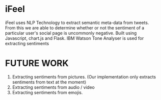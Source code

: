 # iFeel
iFeel uses NLP Technology to extract semantic meta-data from tweets. From this we are able to determine whether or not the sentiment of a particular user's social page is uncommonly negative. Built using Javascript, chart.js and Flask. IBM Watson Tone Analyser is used for extracting sentiments

# FUTURE WORK
1. Extracting sentiments from pictures. (Our implementation only extracts sentiments from text at the moment)
2. Extracting sentiments from audio / video 
3. Extracting sentiments from emojis.
